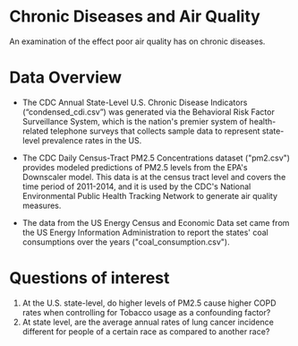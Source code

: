 # Chronic Diseases and Air Quality
An examination of the effect poor air quality has on chronic diseases.

# Data Overview
- The CDC Annual State-Level U.S. Chronic Disease Indicators (“condensed_cdi.csv”) was generated via the Behavioral Risk Factor Surveillance System, which is the nation's premier system of health-related telephone surveys that collects sample data to represent state-level prevalence rates in the US.

- The CDC Daily Census-Tract PM2.5 Concentrations dataset ("pm2.csv") provides modeled predictions of PM2.5 levels from the EPA's Downscaler model. This data is at the census tract level and covers the time period of 2011-2014, and it is used by the CDC's National Environmental Public Health Tracking Network to generate air quality measures.

- The data from the US Energy Census and Economic Data set came from the US Energy Information Administration to report the states' coal consumptions over the years ("coal_consumption.csv").

# Questions of interest
1. At the U.S. state-level, do higher levels of PM2.5 cause higher COPD rates when controlling for Tobacco usage as a confounding factor?
2. At state level, are the average annual rates of lung cancer incidence different for people of a certain race as compared to another race?


